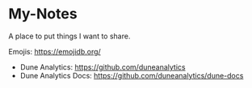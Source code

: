 # My-Notes

A place to put things I want to share.

Emojis: https://emojidb.org/

- Dune Analytics: https://github.com/duneanalytics
- Dune Analytics Docs: https://github.com/duneanalytics/dune-docs
